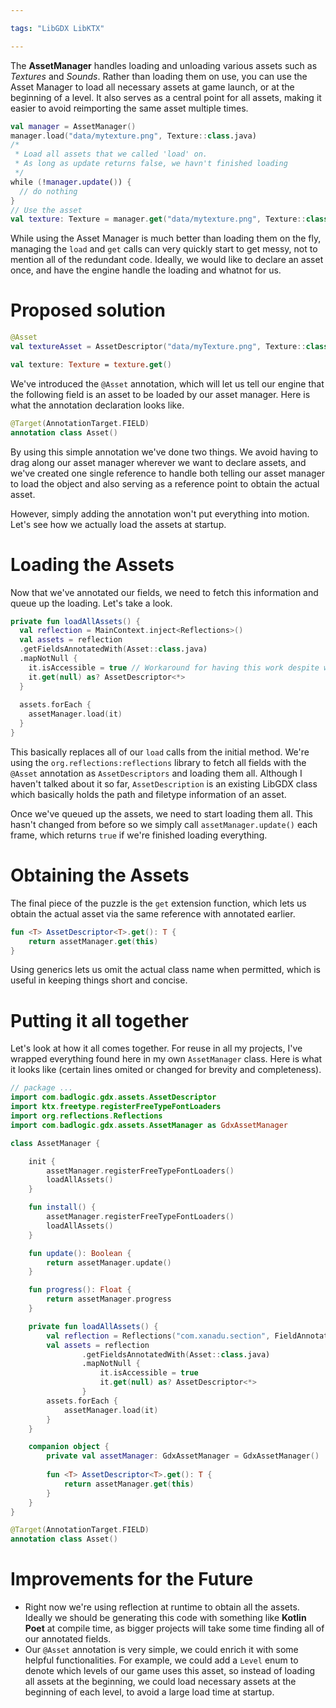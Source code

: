 ```yaml
---

tags: "LibGDX LibKTX"

---
```


The **AssetManager** handles loading and unloading various assets such as *Textures* and *Sounds*. Rather than loading them on use, you can use the Asset Manager to load all necessary assets at game launch, or at the beginning of a level. It also serves as a central point for all assets, making it easier to avoid reimporting the same asset multiple times.

```kotlin
val manager = AssetManager()
manager.load("data/mytexture.png", Texture::class.java)
/*
 * Load all assets that we called 'load' on.
 * As long as update returns false, we havn't finished loading
 */
while (!manager.update()) {
  // do nothing
}
// Use the asset
val texture: Texture = manager.get("data/mytexture.png", Texture::class.java);
```

While using the Asset Manager is much better than loading them on the fly, managing the `load` and `get` calls can very quickly start to get messy, not to mention all of the redundant code. Ideally, we would like to declare an asset once, and have the engine handle the loading and whatnot for us. 

# Proposed solution

```kotlin
@Asset
val textureAsset = AssetDescriptor("data/myTexture.png", Texture::class.java)

val texture: Texture = texture.get()
```

We've introduced the `@Asset` annotation, which will let us tell our engine that the following field is an asset to be loaded by our asset manager. Here is what the annotation declaration looks like.

```kotlin
@Target(AnnotationTarget.FIELD)
annotation class Asset()
```

By using this simple annotation we've done two things. We avoid having to drag along our asset manager wherever we want to declare assets, and we've created one single reference to handle both telling our asset manager to load the object and also serving as a reference point to obtain the actual asset.

However, simply adding the annotation won't put everything into motion. Let's see how we actually load the assets at startup.

# Loading the Assets

Now that we've annotated our fields, we need to fetch this information and queue up the loading. Let's take a look.

```kotlin
private fun loadAllAssets() {
  val reflection = MainContext.inject<Reflections>()
  val assets = reflection
  .getFieldsAnnotatedWith(Asset::class.java)
  .mapNotNull {
    it.isAccessible = true // Workaround for having this work despite wanting to limit scope of certain assets
    it.get(null) as? AssetDescriptor<*>
  }
  
  assets.forEach {
    assetManager.load(it)
  }
}
```

This basically replaces all of our `load` calls from the initial method. We're using the `org.reflections:reflections` library to fetch all fields with the `@Asset` annotation as `AssetDescriptors` and loading them all. Although I haven't talked about it so far, `AssetDescription` is an existing LibGDX class which basically holds the path and filetype information of an asset.

Once we've queued up the assets, we need to start loading them all. This hasn't changed from before so we simply call `assetManager.update()` each frame, which returns `true` if we're finished loading everything.

# Obtaining the Assets

The final piece of the puzzle is the `get` extension function, which lets us obtain the actual asset via the same reference with annotated earlier.

```kotlin
fun <T> AssetDescriptor<T>.get(): T {
    return assetManager.get(this)
}
```

Using generics lets us omit the actual class name when permitted, which is useful in keeping things short and concise. 

# Putting it all together

Let's look at how it all comes together. For reuse in all my projects, I've wrapped everything found here in my own `AssetManager` class. Here is what it looks like (certain lines omited or changed for brevity and completeness).

```kotlin
// package ...
import com.badlogic.gdx.assets.AssetDescriptor
import ktx.freetype.registerFreeTypeFontLoaders
import org.reflections.Reflections
import com.badlogic.gdx.assets.AssetManager as GdxAssetManager

class AssetManager {

    init {
        assetManager.registerFreeTypeFontLoaders()
        loadAllAssets()
    }

    fun install() {
        assetManager.registerFreeTypeFontLoaders()
        loadAllAssets()
    }

    fun update(): Boolean {
        return assetManager.update()
    }

    fun progress(): Float {
        return assetManager.progress
    }

    private fun loadAllAssets() {
        val reflection = Reflections("com.xanadu.section", FieldAnnotationsScanner(), TypeAnnotationsScanner(), SubTypesScanner())
        val assets = reflection
                .getFieldsAnnotatedWith(Asset::class.java)
                .mapNotNull {
                    it.isAccessible = true
                    it.get(null) as? AssetDescriptor<*>
                }
        assets.forEach {
            assetManager.load(it)
        }
    }

    companion object {
        private val assetManager: GdxAssetManager = GdxAssetManager()
        
        fun <T> AssetDescriptor<T>.get(): T {
            return assetManager.get(this)
        }
    }
}

@Target(AnnotationTarget.FIELD)
annotation class Asset()
```

# Improvements for the Future

- Right now we're using reflection at runtime to obtain all the assets. Ideally we should be generating this code with something like **Kotlin Poet** at compile time, as bigger projects will take some time finding all of our annotated fields.
- Our `@Asset` annotation is very simple, we could enrich it with some helpful functionalities. For example, we could add a `Level` enum to denote which levels of our game uses this asset, so instead of loading all assets at the beginning, we could load necessary assets at the beginning of each level, to avoid a large load time at startup.

